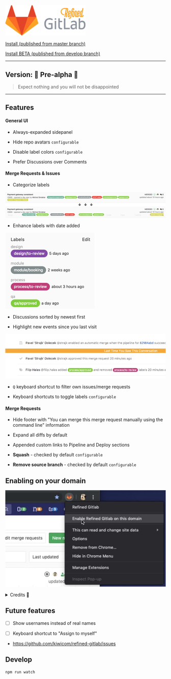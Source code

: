 <img src="./docs/assets/logo.png" alt="Refined GitLab" width="50%" />

[Install (published from master branch)](https://chrome.google.com/webstore/detail/pogpjdbfdfnmlegpbhdmlebognmbamko)

[Install BETA (published from develop branch)](https://chrome.google.com/webstore/detail/efkcgkiajnleoaejcecljhnkdmeokiif)

---

## Version: 🐣 Pre-alpha 🐣

> Expect nothing and you will not be disappointed

---

## Features

#### General UI
* Always-expanded sidepanel

* Hide repo avatars `configurable`

* Disable label colors `configurable`

* Prefer Discussions over Comments

#### Merge Requests & Issues
* Categorize labels

![](./docs/assets/categorize-labels.png)

* Enhance labels with date added

![](./docs/assets/enhanced-labels.png)

* Discussions sorted by newest first  

* Highlight new events since you last visit  

![](./docs/assets/last-visit.png)

* `Q` keyboard shortcut to filter own issues/merge requests

* Keyboard shortcuts to toggle labels `configurable`


#### Merge Requests
* Hide footer with "You can merge this merge request manually using the command line" information

* Expand all diffs by default

* Appended custom links to Pipeline and Deploy sections

* **Squash** - checked by default `configurable`

* **Remove source branch** - checked by default `configurable`

## Enabling on your domain

![](./docs/assets/request-access.png)

<details><summary>Credits 🙏</summary>
  
Thx to [@bennokress](https://github.com/bennokress) for 
[requesting this feature](https://github.com/kiwicom/refined-gitlab/issues/55)
and [@niksy](https://github.com/niksy) for suggesting implementation
with [library](https://github.com/bfred-it/webext-domain-permission-toggle/)
from [@bfred-it](https://github.com/bfred-it)

</details>

## Future features
* [ ] Show usernames instead of real names

* [ ] Keyboard shortcut to "Assign to myself"

* <https://github.com/kiwicom/refined-gitlab/issues>

## Develop

```
npm run watch
```

